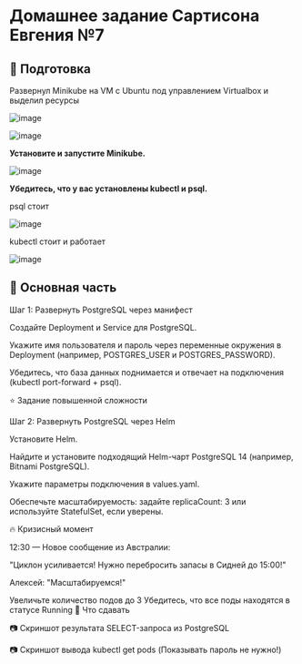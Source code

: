 # Домашнее задание Сартисона Евгения №7 #


## 🚧  Подготовка ##

Развернул Minikube на VM с Ubuntu под управлением Virtualbox и выделил ресурсы

![image](https://github.com/user-attachments/assets/d3027109-5ded-48cb-80c4-fbcf7b4408c1)

![image](https://github.com/user-attachments/assets/05e58bc6-67a8-49ec-aadb-c742c0166a2b)


**Установите и запустите Minikube.**

![image](https://github.com/user-attachments/assets/2aae8a08-ace9-4a33-b8a6-b5ee2c3799a2)


**Убедитесь, что у вас установлены kubectl и psql.**

psql стоит 

![image](https://github.com/user-attachments/assets/57e48cc4-0f09-4b07-a67c-3ac731b58957)

kubectl стоит и работает

![image](https://github.com/user-attachments/assets/b1358a70-9a67-4626-a49a-1235dc15509c)


## 🔨 Основная часть ##


Шаг 1: Развернуть PostgreSQL через манифест

Создайте Deployment и Service для PostgreSQL.

Укажите имя пользователя и пароль через переменные окружения в Deployment (например, POSTGRES_USER и POSTGRES_PASSWORD).

Убедитесь, что база данных поднимается и отвечает на подключения (kubectl port-forward + psql).


⭐ Задание повышенной сложности

Шаг 2: Развернуть PostgreSQL через Helm

Установите Helm.

Найдите и установите подходящий Helm-чарт PostgreSQL 14 (например, Bitnami PostgreSQL).

Укажите параметры подключения в values.yaml.

Обеспечьте масштабируемость: задайте replicaCount: 3 или используйте StatefulSet, если уверены.


🔥 Кризисный момент

12:30 — Новое сообщение из Австралии:

"Циклон усиливается! Нужно перебросить запасы в Сидней до 15:00!"

Алексей: "Масштабируемся!"

Увеличьте количество подов до 3
Убедитесь, что все поды находятся в статусе Running
📎 Что сдавать

📷 Скриншот результата SELECT-запроса из PostgreSQL

📷 Скриншот вывода kubectl get pods
(Показывать пароль не нужно!)
